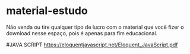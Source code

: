 # material-estudo
Não venda ou tire qualquer tipo de lucro com o material que você fizer o download nesse espaço, pois é apenas para fim educacional.

#JAVA SCRIPT
https://eloquentjavascript.net/Eloquent_JavaScript.pdf
